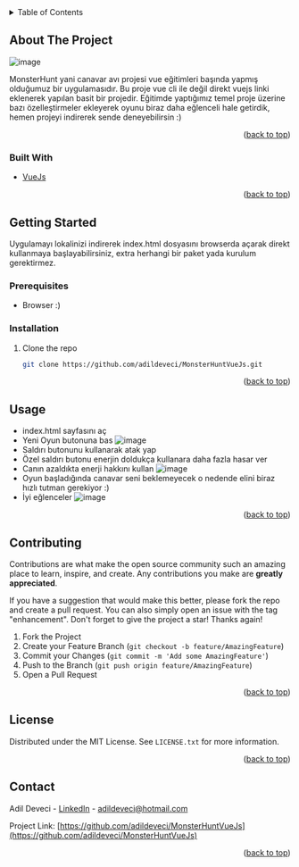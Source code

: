 <!-- TABLE OF CONTENTS -->
<details>
  <summary>Table of Contents</summary>
  <ol>
    <li>
      <a href="#about-the-project">About The Project</a>
      <ul>
        <li><a href="#built-with">Built With</a></li>
      </ul>
    </li>
    <li>
      <a href="#getting-started">Getting Started</a>
      <ul>
        <li><a href="#prerequisites">Prerequisites</a></li>
        <li><a href="#installation">Installation</a></li>
      </ul>
    </li>
    <li><a href="#usage">Usage</a></li> 
    <li><a href="#contributing">Contributing</a></li>
    <li><a href="#license">License</a></li>
    <li><a href="#contact">Contact</a></li>
  </ol>
</details>



<!-- ABOUT THE PROJECT -->
## About The Project
 
![image](https://user-images.githubusercontent.com/21089760/159576292-a49865bf-33e7-44e1-8208-1d605182ce06.png)

MonsterHunt yani canavar avı projesi vue eğitimleri başında yapmış olduğumuz bir uygulamasıdır.
Bu proje vue cli ile değil direkt vuejs linki eklenerek yapılan basit bir projedir.
Eğitimde yaptığımız temel proje üzerine bazı özelleştirmeler ekleyerek oyunu biraz daha eğlenceli hale getirdik, hemen projeyi indirerek sende deneyebilirsin :)


 <p align="right">(<a href="#top">back to top</a>)</p>

### Built With


* [VueJs](https://vuejs.org/)
 
 <p align="right">(<a href="#top">back to top</a>)</p>
 
<!-- GETTING STARTED -->
## Getting Started

Uygulamayı lokalinizi indirerek index.html dosyasını browserda açarak direkt kullanmaya başlayabilirsiniz, extra herhangi bir paket yada kurulum gerektirmez.

### Prerequisites
 
* Browser :)

### Installation
 
1. Clone the repo
   ```sh
   git clone https://github.com/adildeveci/MonsterHuntVueJs.git
   ```
   
<p align="right">(<a href="#top">back to top</a>)</p>

<!-- USAGE EXAMPLES -->
## Usage

* index.html sayfasını aç
* Yeni Oyun butonuna bas
![image](https://user-images.githubusercontent.com/21089760/159576292-a49865bf-33e7-44e1-8208-1d605182ce06.png)
* Saldırı butonunu kullanarak atak yap
* Özel saldırı butonu enerjin doldukça kullanara daha fazla hasar ver
* Canın azaldıkta enerji hakkını kullan
 ![image](https://user-images.githubusercontent.com/21089760/159576774-5f8c4c2e-ff75-45f7-9d16-2012a439ab2d.png)
 * Oyun başladığında canavar seni beklemeyecek o nedende elini biraz hızlı tutman gerekiyor :)
 * İyi eğlenceler
  ![image](https://user-images.githubusercontent.com/21089760/159577146-b69704db-58c2-42b9-b93a-5879ab345854.png)


 <p align="right">(<a href="#top">back to top</a>)</p>

<!-- CONTRIBUTING -->
## Contributing

Contributions are what make the open source community such an amazing place to learn, inspire, and create. Any contributions you make are **greatly appreciated**.

If you have a suggestion that would make this better, please fork the repo and create a pull request. You can also simply open an issue with the tag "enhancement".
Don't forget to give the project a star! Thanks again!

1. Fork the Project
2. Create your Feature Branch (`git checkout -b feature/AmazingFeature`)
3. Commit your Changes (`git commit -m 'Add some AmazingFeature'`)
4. Push to the Branch (`git push origin feature/AmazingFeature`)
5. Open a Pull Request

<p align="right">(<a href="#top">back to top</a>)</p>



<!-- LICENSE -->
## License

Distributed under the MIT License. See `LICENSE.txt` for more information.

<p align="right">(<a href="#top">back to top</a>)</p>



<!-- CONTACT -->
## Contact

Adil Deveci - [LinkedIn](https://www.linkedin.com/in/adildeveci/) - adildeveci@hotmail.com

Project Link: [https://github.com/adildeveci/MonsterHuntVueJs](https://github.com/adildeveci/MonsterHuntVueJs)

<p align="right">(<a href="#top">back to top</a>)</p>
